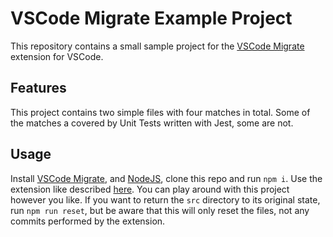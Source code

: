 # VSCode Migrate Example Project

This repository contains a small sample project for the [VSCode Migrate](https://github.com/tis-gmbh/vscode-migrate) extension for VSCode.

## Features

This project contains two simple files with four matches in total. Some of the matches a covered by Unit Tests written with Jest, some are not.

## Usage

Install [VSCode Migrate](https://github.com/tis-gmbh/vscode-migrate), and [NodeJS](https://nodejs.org/), clone this repo and run `npm i`. Use the extension like described [here](https://github.com/tis-gmbh/vscode-migrate#usage). You can play around with this project however you like. If you want to return the `src` directory to its original state, run `npm run reset`, but be aware that this will only reset the files, not any commits performed by the extension.
